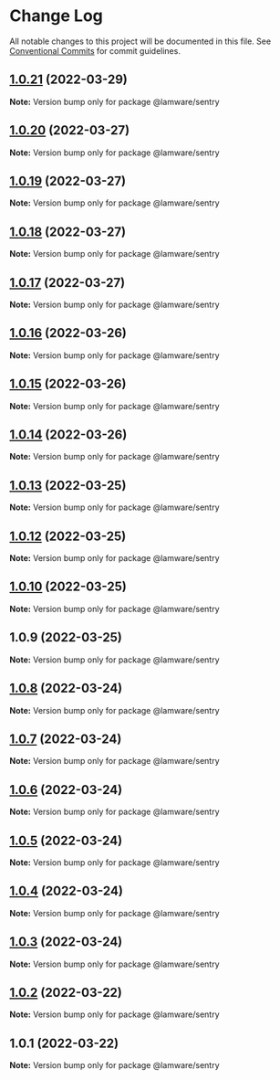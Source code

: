 # Change Log

All notable changes to this project will be documented in this file.
See [Conventional Commits](https://conventionalcommits.org) for commit guidelines.

## [1.0.21](https://github.com/evilkiwi/lamware/compare/@lamware/sentry@1.0.20...@lamware/sentry@1.0.21) (2022-03-29)

**Note:** Version bump only for package @lamware/sentry





## [1.0.20](https://github.com/evilkiwi/lamware/compare/@lamware/sentry@1.0.19...@lamware/sentry@1.0.20) (2022-03-27)

**Note:** Version bump only for package @lamware/sentry





## [1.0.19](https://github.com/evilkiwi/lamware/compare/@lamware/sentry@1.0.18...@lamware/sentry@1.0.19) (2022-03-27)

**Note:** Version bump only for package @lamware/sentry





## [1.0.18](https://github.com/evilkiwi/lamware/compare/@lamware/sentry@1.0.17...@lamware/sentry@1.0.18) (2022-03-27)

**Note:** Version bump only for package @lamware/sentry





## [1.0.17](https://github.com/evilkiwi/lamware/compare/@lamware/sentry@1.0.16...@lamware/sentry@1.0.17) (2022-03-27)

**Note:** Version bump only for package @lamware/sentry





## [1.0.16](https://github.com/evilkiwi/lamware/compare/@lamware/sentry@1.0.15...@lamware/sentry@1.0.16) (2022-03-26)

**Note:** Version bump only for package @lamware/sentry





## [1.0.15](https://github.com/evilkiwi/lamware/compare/@lamware/sentry@1.0.14...@lamware/sentry@1.0.15) (2022-03-26)

**Note:** Version bump only for package @lamware/sentry





## [1.0.14](https://github.com/evilkiwi/lamware/compare/@lamware/sentry@1.0.13...@lamware/sentry@1.0.14) (2022-03-26)

**Note:** Version bump only for package @lamware/sentry





## [1.0.13](https://github.com/evilkiwi/lamware/compare/@lamware/sentry@1.0.12...@lamware/sentry@1.0.13) (2022-03-25)

**Note:** Version bump only for package @lamware/sentry





## [1.0.12](https://github.com/evilkiwi/lamware/compare/@lamware/sentry@1.0.10...@lamware/sentry@1.0.12) (2022-03-25)

**Note:** Version bump only for package @lamware/sentry





## [1.0.10](https://github.com/evilkiwi/lamware/compare/@lamware/sentry@1.0.9...@lamware/sentry@1.0.10) (2022-03-25)

**Note:** Version bump only for package @lamware/sentry





## 1.0.9 (2022-03-25)

**Note:** Version bump only for package @lamware/sentry





## [1.0.8](https://github.com/evilkiwi/lamware/compare/@lamware/sentry@1.0.7...@lamware/sentry@1.0.8) (2022-03-24)

**Note:** Version bump only for package @lamware/sentry





## [1.0.7](https://github.com/evilkiwi/lamware/compare/@lamware/sentry@1.0.6...@lamware/sentry@1.0.7) (2022-03-24)

**Note:** Version bump only for package @lamware/sentry





## [1.0.6](https://github.com/evilkiwi/lamware/compare/@lamware/sentry@1.0.5...@lamware/sentry@1.0.6) (2022-03-24)

**Note:** Version bump only for package @lamware/sentry





## [1.0.5](https://github.com/evilkiwi/lamware/compare/@lamware/sentry@1.0.4...@lamware/sentry@1.0.5) (2022-03-24)

**Note:** Version bump only for package @lamware/sentry





## [1.0.4](https://github.com/evilkiwi/lamware/compare/@lamware/sentry@1.0.3...@lamware/sentry@1.0.4) (2022-03-24)

**Note:** Version bump only for package @lamware/sentry





## [1.0.3](https://github.com/evilkiwi/lamware/compare/@lamware/sentry@1.0.2...@lamware/sentry@1.0.3) (2022-03-24)

**Note:** Version bump only for package @lamware/sentry





## [1.0.2](https://github.com/evilkiwi/lamware/compare/@lamware/sentry@1.0.1...@lamware/sentry@1.0.2) (2022-03-22)

**Note:** Version bump only for package @lamware/sentry





## 1.0.1 (2022-03-22)

**Note:** Version bump only for package @lamware/sentry
